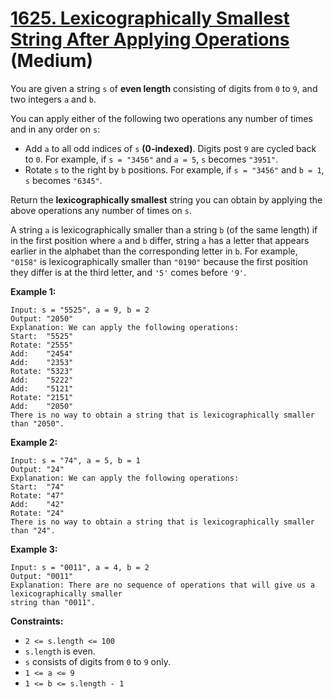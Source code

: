 # [1625. Lexicographically Smallest String After Applying Operations][link] (Medium)

[link]: https://leetcode.com/problems/lexicographically-smallest-string-after-applying-operations/

You are given a string `s` of **even length** consisting of digits from `0` to `9`, and two integers
`a` and `b`.

You can apply either of the following two operations any number of times and in any order on `s`:

- Add `a` to all odd indices of `s` **(0-indexed)**. Digits post `9` are cycled back to `0`. For
example, if `s = "3456"` and `a = 5`, `s` becomes `"3951"`.
- Rotate `s` to the right by `b` positions. For example, if `s = "3456"` and `b = 1`, `s` becomes
`"6345"`.

Return the **lexicographically smallest** string you can obtain by applying the above operations any
number of times on `s`.

A string `a` is lexicographically smaller than a string `b` (of the same length) if in the first
position where `a` and `b` differ, string `a` has a letter that appears earlier in the alphabet than
the corresponding letter in `b`. For example, `"0158"` is lexicographically smaller than `"0190"`
because the first position they differ is at the third letter, and `'5'` comes before `'9'`.

**Example 1:**

```
Input: s = "5525", a = 9, b = 2
Output: "2050"
Explanation: We can apply the following operations:
Start:  "5525"
Rotate: "2555"
Add:    "2454"
Add:    "2353"
Rotate: "5323"
Add:    "5222"
Add:    "5121"
Rotate: "2151"
Add:    "2050"
There is no way to obtain a string that is lexicographically smaller than "2050".
```

**Example 2:**

```
Input: s = "74", a = 5, b = 1
Output: "24"
Explanation: We can apply the following operations:
Start:  "74"
Rotate: "47"
Add:    "42"
Rotate: "24"
There is no way to obtain a string that is lexicographically smaller than "24".
```

**Example 3:**

```
Input: s = "0011", a = 4, b = 2
Output: "0011"
Explanation: There are no sequence of operations that will give us a lexicographically smaller
string than "0011".
```

**Constraints:**

- `2 <= s.length <= 100`
- `s.length` is even.
- `s` consists of digits from `0` to `9` only.
- `1 <= a <= 9`
- `1 <= b <= s.length - 1`
